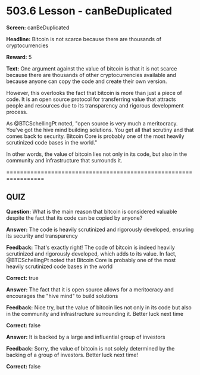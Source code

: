 # 503.6 Lesson - canBeDuplicated

**Screen:** canBeDuplicated

**Headline:** Bitcoin is not scarce because there are thousands of cryptocurrencies

**Reward:** 5

**Text:** One argument against the value of bitcoin is that it is not scarce because there are thousands of other cryptocurrencies available and because anyone can copy the code and create their own version.

However, this overlooks the fact that bitcoin is more than just a piece of code. It is an open source protocol for transferring value that attracts people and resources due to its transparency and rigorous development process.

As @BTCSchellingPt noted, "open source is very much a meritocracy. You've got the hive mind building solutions. You get all that scrutiny and that comes back to security. Bitcoin Core is probably one of the most heavily scrutinized code bases in the world."

In other words, the value of bitcoin lies not only in its code, but also in the community and infrastructure that surrounds it.

\=================================================================

## QUIZ

**Question:** What is the main reason that bitcoin is considered valuable despite the fact that its code can be copied by anyone?

**Answer:** The code is heavily scrutinized and rigorously developed, ensuring its security and transparency

**Feedback:** That's exactly right! The code of bitcoin is indeed heavily scrutinized and rigorously developed, which adds to its value. In fact, @BTCSchellingPt noted that Bitcoin Core is probably one of the most heavily scrutinized code bases in the world

**Correct:** true

**Answer:** The fact that it is open source allows for a meritocracy and encourages the "hive mind" to build solutions

**Feedback:** Nice try, but the value of bitcoin lies not only in its code but also in the community and infrastructure surrounding it. Better luck next time

**Correct:** false

**Answer:** It is backed by a large and influential group of investors

**Feedback:** Sorry, the value of bitcoin is not solely determined by the backing of a group of investors. Better luck next time!

**Correct:** false

<figure><img src="../.gitbook/assets/503-06.png" alt=""><figcaption></figcaption></figure>
